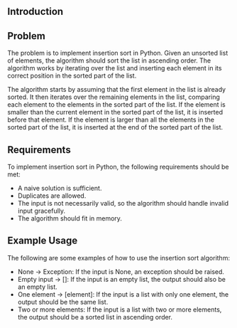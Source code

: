 ## Introduction

## Problem

The problem is to implement insertion sort in Python. Given an unsorted list of elements, the algorithm should sort the list in ascending order. The algorithm works by iterating over the list and inserting each element in its correct position in the sorted part of the list.

The algorithm starts by assuming that the first element in the list is already sorted. It then iterates over the remaining elements in the list, comparing each element to the elements in the sorted part of the list. If the element is smaller than the current element in the sorted part of the list, it is inserted before that element. If the element is larger than all the elements in the sorted part of the list, it is inserted at the end of the sorted part of the list.

## Requirements

To implement insertion sort in Python, the following requirements should be met:

- A naive solution is sufficient.
- Duplicates are allowed.
- The input is not necessarily valid, so the algorithm should handle invalid input gracefully.
- The algorithm should fit in memory.

## Example Usage

The following are some examples of how to use the insertion sort algorithm:

- None -> Exception: If the input is None, an exception should be raised.
- Empty input -> []: If the input is an empty list, the output should also be an empty list.
- One element -> [element]: If the input is a list with only one element, the output should be the same list.
- Two or more elements: If the input is a list with two or more elements, the output should be a sorted list in ascending order.

